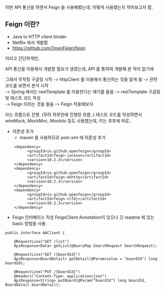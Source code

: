 이번 API 통신을 하면서 Feign 을 사용해봤는데, 어떻게 사용했는지 적어보고자 함.


## Feign 이란?
- Java to HTTP client binder
- Netflix 에서 개발함
- <https://github.com/OpenFeign/feign>

이라고 간단하게만,

API 통신을 이용해서 개발할 필요가 생겼는데, API 를 통하여 개발해 본 적이 없기에  

그래서 무작정 구글링 시작 
-> httpClient 를 이용해서 통신하는 것을 알게 됨 -> 관련 코드를 보면서 분석 시작 <br>
-> Spring 에서는 restTemplate 를 이용한다는 얘기를 들음 -> restTemplate 구글링 및 테스트 코드 작성 <br>
-> Feign 이라는 것을 들음 -> Feign 적용해보자 <br>
  
라는 흐름으로 진행. (무려 하루만에 진행된 흐름..)
테스트 코드를 작성하면서 wireMock, MockMvc, Mockito 등도 사용했는데, 이는 추후에 따로..

- 의존성 추가
  - maven 을 사용하므로 pom.xml 에 의존성 추가
```
    <dependency>
          <groupId>io.github.openfeign</groupId>
          <artifactId>feign-jackson</artifactId>
          <version>10.2.3</version>
    </dependency>
    <dependency>
          <groupId>io.github.openfeign</groupId>
          <artifactId>feign-okhttp</artifactId>
          <version>10.2.3</version>
    </dependency>
    <dependency>
          <groupId>io.github.openfeign</groupId>
          <artifactId>feign-slf4j</artifactId>
          <version>10.2.3</version>
    </dependency>
```

- Feign 인터페이스 작성
FeignClient Annotation이 있으나 깃 readme 에 있는 basic 방법을 사용.
```
public interface AAClient {

    @RequestLine("GET /list")
    ApiResponse<Data> getList(@QueryMap SearchRequest SearchRequest);
    
    @RequestLine("GET /{boardId}")
    ApiResponse<BoardDetail> getDetail(@Param(value = "boardId") long boardId);
    
    @RequestLine("PUT /{boardId}")
    @Headers("Content-Type: application/json")
    ApiResponse<String> putBoard(@Param("boardId") long boardId, BoardDetail boardDetail);
```




